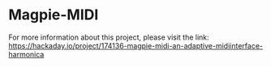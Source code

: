 # Magpie-MIDI

For more information about this project, please visit the link:
https://hackaday.io/project/174136-magpie-midi-an-adaptive-midiinterface-harmonica
